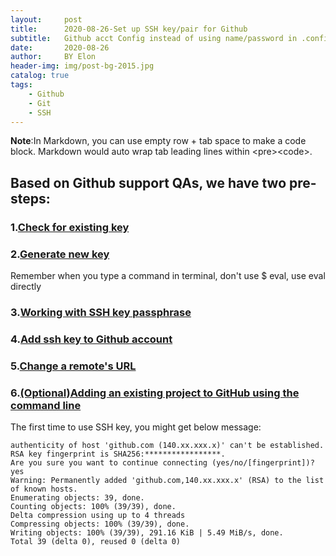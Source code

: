 ```yaml
---
layout:     post
title:      2020-08-26-Set up SSH key/pair for Github
subtitle:   Github acct Config instead of using name/password in .config file
date:       2020-08-26
author:     BY Elon
header-img: img/post-bg-2015.jpg
catalog: true
tags:
    - Github
    - Git
    - SSH
---
```

<strong>Note</strong>:In Markdown, you can use empty row + tab space to make a code block. Markdown would auto wrap tab leading lines within &lt;pre&gt;&lt;code&gt;.<br/>
## Based on Github support QAs, we have two pre-steps:
### 1.[Check for existing key](https://docs.github.com/en/enterprise/2.13/user/articles/checking-for-existing-ssh-keys)
### 2.[Generate new key](https://docs.github.com/en/enterprise/2.13/user/articles/generating-a-new-ssh-key-and-adding-it-to-the-ssh-agent)
Remember when you type a command in terminal, don't use $ eval, use eval directly
### 3.[Working with SSH key passphrase](https://docs.github.com/en/enterprise/2.13/user/articles/working-with-ssh-key-passphrases)
### 4.[Add ssh key to Github account](https://docs.github.com/en/enterprise/2.13/user/articles/adding-a-new-ssh-key-to-your-github-account)
### 5.[Change a remote's URL](https://help.github.jp/enterprise/2.11/user/articles/changing-a-remote-s-url/)
### 6.[(Optional)Adding an existing project to GitHub using the command line](https://docs.github.com/en/github/importing-your-projects-to-github/adding-an-existing-project-to-github-using-the-command-line)
The first time to use SSH key, you might get below message: 
```jsonThe 
authenticity of host 'github.com (140.xx.xxx.x)' can't be established.
RSA key fingerprint is SHA256:*****************.
Are you sure you want to continue connecting (yes/no/[fingerprint])? yes
Warning: Permanently added 'github.com,140.xx.xxx.x' (RSA) to the list of known hosts.
Enumerating objects: 39, done.
Counting objects: 100% (39/39), done.
Delta compression using up to 4 threads
Compressing objects: 100% (39/39), done.
Writing objects: 100% (39/39), 291.16 KiB | 5.49 MiB/s, done.
Total 39 (delta 0), reused 0 (delta 0)
```
